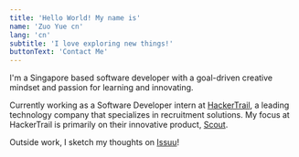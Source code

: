 ```yaml
---
title: 'Hello World! My name is'
name: 'Zuo Yue cn'
lang: 'cn'
subtitle: 'I love exploring new things!'
buttonText: 'Contact Me'
---
```

I'm a Singapore based software developer with a goal-driven creative mindset and passion for learning and innovating.

Currently working as a Software Developer intern at [HackerTrail](https://www.hackertrail.com/), a leading technology company that specializes in recruitment solutions. My focus at HackerTrail is primarily on their innovative product, [Scout](https://getscout.ai/?utm_source=HTwebsite&utm_medium=navigation+&utm_campaign=scoutproduct).

Outside work, I sketch my thoughts on [Issuu](https://issuu.com/zuoy17/docs/portfolio)!
